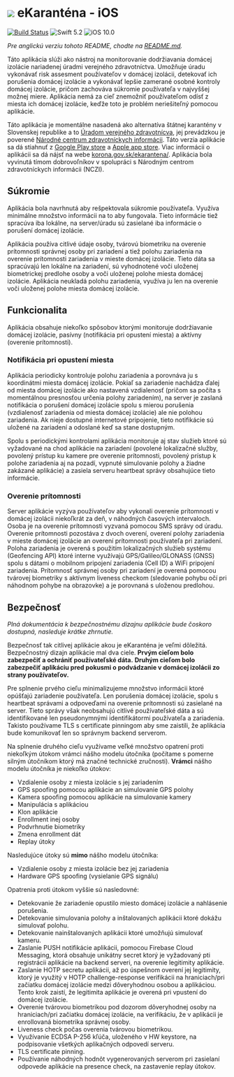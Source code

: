 # ![](Covid/Resources/Assets.xcassets/AppIcon.appiconset/Icon-App-60x60@2x.png) eKaranténa - iOS

[![Build Status](https://app.bitrise.io/app/3baabd16bba9e290.svg?token=mo_bjE8kB8bJ2h6K6wKJXA)](https://app.bitrise.io/app/3baabd16bba9e290#/builds) ![Swift 5.2](https://img.shields.io/badge/Swift-5.2-orange.svg) ![iOS 10.0](https://img.shields.io/badge/platform-iOS_10.1-brightgreen.svg?style=flat)

*Pre anglickú verziu tohoto README, chodte na [README.md](README.md).*

Táto aplikácia slúži ako nástroj na monitorovanie dodržiavania domácej izolácie nariadenej úradmi verejného zdravotníctva.
Umožňuje úradu vykonávať risk assesment používateľov v domácej izolácii, detekovať ich porušenia
domácej izolácie a vykonávať lepšie zamerané osobné kontroly domácej izolácie, pričom zachováva
súkromie používateľa v najvyššej možnej miere. Aplikácia nemá za cieľ znemožniť používateľom
odísť z miesta ich domácej izolácie, keďže toto je problém neriešiteľný pomocou aplikácie.

Táto aplikácia je momentálne nasadená ako alternatíva štátnej karantény v Slovenskej republike a to
[Úradom verejného zdravotnícva](http://www.uvzsr.sk/), jej prevádzkou je poverené
[Národné centrum zdravotníckych informácii](http://www.nczisk.sk/Pages/default.aspx). Táto verzia aplikácie
sa dá stiahnuť z [Google Play store](https://play.google.com/store/apps/details?id=sk.nczi.ekarantena) a
[Apple app store](https://apps.apple.com/sk/app/ekarantena-slovensko/id1513127897). Viac informácii o aplikácii
sa dá nájsť na webe [korona.gov.sk/ekarantena/](https://korona.gov.sk/ekarantena). Aplikácia bola vyvinutá
tímom dobrovoľníkov v spolupráci s Národným centrom zdravotníckych informácii (NCZI).


## Súkromie

Aplikácia bola navrhnutá aby rešpektovala súkromie používateľa. Využíva minimálne množstvo informácii na to
aby fungovala. Tieto informácie tiež spracúva iba lokálne, na server/úradu sú zasielané iba informácie o
porušení domácej izolácie.

Aplikácia používa citlivé údaje osoby, tvárovú biometriku na overenie prítomnosti správnej osoby pri zariadení
a tiež polohu zariadenia na overenie prítomnosti zariadenia v mieste domácej izolácie. Tieto dáta sa spracúvajú
len lokálne na zariadení, sú vyhodnotené voči uloženej biometrickej predlohe osoby a voči uloženej polohe miesta
domácej izolácie. Aplikácia neukladá polohu zariadenia, využíva ju len na overenie voči uloženej polohe miesta
domácej izolácie.

## Funkcionalita

Aplikácia obsahuje niekoľko spôsobov ktorými monitoruje dodržiavanie domácej izolácie, pasívny (notifikácia pri opustení miesta)
a aktívny (overenie prítomnosti).

### Notifikácia pri opustení miesta

Aplikácia periodicky kontroluje polohu zariadenia a porovnáva ju s koordinátmi miesta domácej izolácie.
Pokiaľ sa zariadenie nachádza ďalej od miesta domácej izolácie ako nastavená vzdialenosť (pričom
sa počíta s momentálnou presnosťou určenia polohy zariadením), na server je zaslaná notifikácia o
porušení domácej izolácie spolu s mierou porušenia (vzdialenosť zariadenia od miesta domácej izolácie)
ale nie polohou zariadenia. Ak nieje dostupné internetové pripojenie, tieto notifikácie sú uložené
na zariadení a odoslané keď sa stane dostupným.

Spolu s periodickými kontrolami aplikácia monitoruje aj stav služieb ktoré sú vyžadované na chod aplikácie
na zariadení (povolené lokalizačné služby, povolený prístup ku kamere pre overenie prítomnosti, povolený
prístup k polohe zariadenia aj na pozadí, vypnuté simulovanie polohy a žiadne zakázané aplikácie) a zasiela
serveru heartbeat správy obsahujúce tieto informácie.

### Overenie prítomnosti

Server aplikácie vyzýva používateľov aby vykonali overenie prítomnosti v domácej izolácii niekoľkrát
za deň, v náhodných časových intervaloch. Osoba je na overenie prítomnosti vyzvaná pomocou SMS správy
od úradu. Overenie prítomnosti pozostáva z dvoch overení, overení polohy zariadenia v mieste
domácej izolácie an overení prítomnosti používateľa pri zariadení. Poloha zariadenia je overená
s použitím lokalizačných služieb systému (Geofencing API) ktoré interne využívajú GPS/Galileo/GLONASS (GNSS)
spolu s dátami o mobilnom pripojení zariadenia (Cell ID) a WiFi pripojení zariadenia. Prítomnosť správnej
osoby pri zariadení je overená pomocou tvárovej biometriky s aktívnym liveness checkom (sledovanie
pohybu očí pri náhodnom pohybe na obrazovke) a je porovnaná s uloženou predlohou.

## Bezpečnosť

*Plná dokumentácia k bezpečnostnému dizajnu aplikácie bude čoskoro dostupná, nasleduje krátke zhrnutie.*

Bezpečnosť tak citlivej aplikácie akou je eKaranténa je veľmi dôležitá. Bezpečnostný dizajn
aplikácie mal dva ciele. **Prvým cieľom bolo zabezpečiť a ochrániť používateľské dáta.** **Druhým
cieľom bolo zabezpečiť aplikáciu pred pokusmi o podvádzanie v domácej izolácii zo strany používateľov.**

Pre splnenie prvého cieľu minimalizujeme množstvo informácii ktoré opúšťajú zariadenie používateľa.
Len porušenia domácej izolácie, spolu s heartbeat správami a odpoveďami na overenie prítomnosti sú
zasielané na server. Tieto správy však neobsahujú citlivé používateľské dáta a sú identifikované
len pseudonymnými identifikátormi používateľa a zariadenia. Takisto používame TLS s certificate pinningom
aby sme zaistili, že aplikácia bude komunikovať len so správnym backend serverom.

Na splnenie druhého cieľu využívame veľké množstvo opatrení proti niekoľkým útokom vrámci nášho modelu
útočníka (počítame s pomerne silným útočníkom ktorý má značné technické zručnosti). **Vrámci** nášho modelu
útočníka je niekoľko útokov:

 - Vzdialenie osoby z miesta izolácie s jej zariadením
 - GPS spoofing pomocou aplikácie an simulovanie GPS polohy
 - Kamera spoofing pomocou aplikácie na simulovanie kamery
 - Manipulácia s aplikáciou
 - Klon aplikácie
 - Enrollment inej osoby
 - Podvrhnutie biometriky
 - Zmena enrollment dát
 - Replay útoky

Nasledujúce útoky sú **mimo** nášho modelu útočníka:

 - Vzdialenie osoby z miesta izolácie bez jej zariadenia
 - Hardware GPS spoofing (vysielanie GPS signálu)

Opatrenia proti útokom vyššie sú nasledovné:

 - Detekovanie že zariadenie opustilo miesto domácej izolácie a nahlásenie porušenia.
 - Detekovanie simulovania polohy a inštalovaných aplikácii ktoré dokážu simulovať polohu.
 - Detekovanie nainštalovaných aplikácii ktoré umožňujú simulovať kameru.
 - Zaslanie PUSH notifikácie aplikácii, pomocou Firebase Cloud Messaging, ktorá obsahuje unikátny
   secret ktorý je vyžadovaný pti registrácii aplikácie na backend serveri, na overenie legitimity aplikácie.
 - Zaslanie HOTP secretu aplikácii, až po úspešnom overení jej legitimity, ktorý je využitý
   v HOTP challenge-response verifikácii na hraniciach/pri začiatku domácej izolácie medzi
   dôveryhodnou osobou a aplikáciou. Tento krok zaistí, že legitimita aplikácie je overená
   pri vpustení do domácej izolácie.
 - Overenie tvárovou biometrikou pod dozorom dôveryhodnej osoby na hraniciach/pri začiatku domácej
   izolácie, na verifikáciu, že v aplikácii je enrollovaná biometrika správnej osoby.
 - Liveness check počas overenia tvárovou biometrikou.
 - Využívanie ECDSA P-256 kľúča, uloženého v HW keystore, na podpisovanie všetkých aplikačných odpovedí serveru.
 - TLS certificate pinning.
 - Používanie náhodných hodnôt vygenerovaných serverom pri zasielaní odpovede aplikácie na presence check,
   na zastavenie replay útokov.
